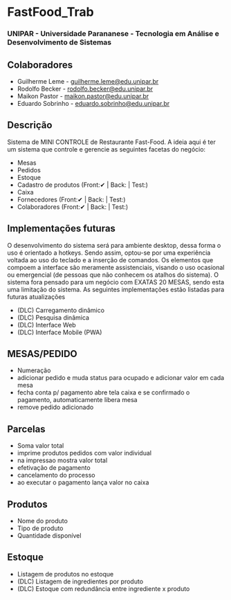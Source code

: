 # FastFood_Trab
### UNIPAR - Universidade Parananese - Tecnologia em Análise e Desenvolvimento de Sistemas

## Colaboradores
* Guilherme Leme - guilherme.leme@edu.unipar.br
* Rodolfo Becker - rodolfo.becker@edu.unipar.br
* Maikon Pastor - maikon.pastor@edu.unipar.br
* Eduardo Sobrinho - eduardo.sobrinho@edu.unipar.br

## Descrição
Sistema de MINI CONTROLE de Restaurante Fast-Food.
A ideia aqui é ter um sistema que controle e gerencie as seguintes facetas do negócio:

* Mesas
* Pedidos
* Estoque
* Cadastro de produtos (Front:✔ | Back: | Test:)
* Caixa
* Fornecedores (Front:✔ | Back: | Test:)
* Colaboradores (Front:✔ | Back: | Test:)

## Implementações futuras
O desenvolvimento do sistema será para ambiente desktop, dessa forma o uso é orientado a hotkeys. Sendo assim, optou-se por uma experiência voltada ao uso do teclado e a inserção de comandos. Os elementos que compoem a interface são meramente assistenciais, visando o uso ocasional ou emergencial (de pessoas que não conhecem os atalhos do sistema).
O sistema fora pensado para um negócio com EXATAS 20 MESAS, sendo esta uma limitação do sistema.
As seguintes implementações estão listadas para futuras atualizações
* (DLC) Carregamento dinâmico
* (DLC) Pesquisa dinâmica
* (DLC) Interface Web
* (DLC) Interface Mobile (PWA)

## MESAS/PEDIDO
 - Numeração
 - adicionar pedido e muda status para ocupado e adicionar valor em cada mesa
 - fecha conta p/ pagamento abre tela caixa e se confirmado o pagamento, automaticamente libera mesa
 - remove pedido adicionado


## Parcelas
 - Soma valor total
 - imprime produtos pedidos com valor individual
 - na impressao mostra valor total
 - efetivação de pagamento
 - cancelamento do processo
 - ao executar o pagamento lança valor no caixa

## Produtos
 - Nome do produto
 - Tipo de produto
 - Quantidade disponível
 
 ## Estoque
 - Listagem de produtos no estoque
 - (DLC) Listagem de ingredientes por produto
 - (DLC) Estoque com redundância entre ingrediente x produto
 
